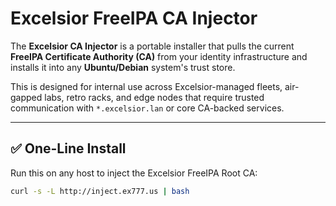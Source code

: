 # Excelsior FreeIPA CA Injector

The **Excelsior CA Injector** is a portable installer that pulls the current **FreeIPA Certificate Authority (CA)** from your identity infrastructure and installs it into any **Ubuntu/Debian** system's trust store.

This is designed for internal use across Excelsior-managed fleets, air-gapped labs, retro racks, and edge nodes that require trusted communication with `*.excelsior.lan` or core CA-backed services.

---

## ✅ One-Line Install

Run this on any host to inject the Excelsior FreeIPA Root CA:

```bash
curl -s -L http://inject.ex777.us | bash